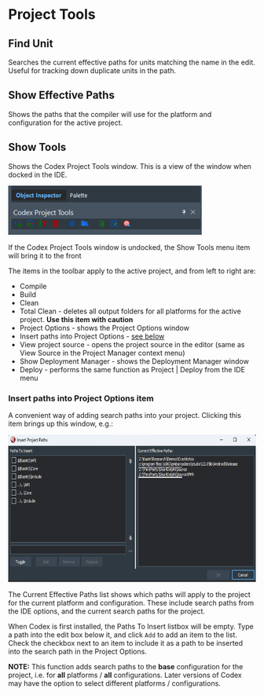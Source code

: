 # Project Tools

## Find Unit

Searches the current effective paths for units matching the name in the edit. Useful for tracking down duplicate units in the path.

## Show Effective Paths

Shows the paths that the compiler will use for the platform and configuration for the active project.

## Show Tools

Shows the Codex Project Tools window. This is a view of the window when docked in the IDE.

<img src="../Screenshots/CodexProjectToolbar.png" alt="Codex Toolbar" height="100">

If the Codex Project Tools window is undocked, the Show Tools menu item will bring it to the front

The items in the toolbar apply to the active project, and from left to right are:

* Compile
* Build
* Clean
* Total Clean - deletes all output folders for all platforms for the active project. **Use this item with caution**
* Project Options - shows the Project Options window
* Insert paths into Project Options - [see below](#insert-paths-into-project-options-item)
* View project source - opens the project source in the editor (same as View Source in the Project Manager context menu)
* Show Deployment Manager - shows the Deployment Manager window
* Deploy - performs the same function as Project | Deploy from the IDE menu

### Insert paths into Project Options item

A convenient way of adding search paths into your project. Clicking this item brings up this window, e.g.:

<img src="../Screenshots/InsertProjectPaths.png" alt="Insert Project Paths" height="300">

The Current Effective Paths list shows which paths will apply to the project for the current platform and configuration. These include search paths from the IDE options, and the current search paths for the project.

When Codex is first installed, the Paths To Insert listbox will be empty. Type a path into the edit box below it, and click `Add` to add an item to the list. Check the checkbox next to an item to include it as a path to be inserted into the search path in the Project Options.

**NOTE:** This function adds search paths to the **base** configuration for the project, i.e. for **all** platforms / **all** configurations. Later versions of Codex may have the option to select different platforms / configurations.

